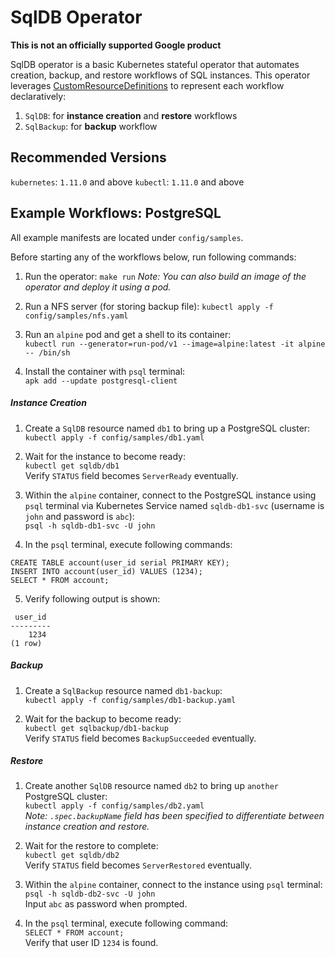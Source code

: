 # SqlDB Operator

**This is not an officially supported Google product**

SqlDB operator is a basic Kubernetes stateful operator that automates creation, backup, and restore workflows of SQL instances. This operator leverages [CustomResourceDefinitions](https://kubernetes.io/docs/tasks/access-kubernetes-api/custom-resources/custom-resource-definitions/) to represent each workflow declaratively:
1. `SqlDB`: for **instance creation** and **restore** workflows
2. `SqlBackup`: for **backup** workflow

## Recommended Versions
`kubernetes`: `1.11.0` and above
`kubectl`: `1.11.0` and above

## Example Workflows: PostgreSQL

All example manifests are located under `config/samples`.

Before starting any of the workflows below, run following commands:
1. Run the operator:
`make run`
_Note: You can also build an image of the operator and deploy it using a pod._

2. Run a NFS server (for storing backup file):
`kubectl apply -f config/samples/nfs.yaml`

3. Run an `alpine` pod and get a shell to its container:  
`kubectl run --generator=run-pod/v1 --image=alpine:latest -it alpine -- /bin/sh`

4. Install the container with `psql` terminal:  
`apk add --update postgresql-client`

##### Instance Creation

1. Create a `SqlDB` resource named `db1` to bring up a PostgreSQL cluster:  
`kubectl apply -f config/samples/db1.yaml`

2. Wait for the instance to become ready:  
`kubectl get sqldb/db1`  
Verify `STATUS` field becomes `ServerReady` eventually.

3. Within the `alpine` container, connect to the PostgreSQL instance using `psql` terminal via Kubernetes Service named `sqldb-db1-svc` (username is `john` and password is `abc`):  
`psql -h sqldb-db1-svc -U john`

4. In the `psql` terminal, execute following commands:  
```
CREATE TABLE account(user_id serial PRIMARY KEY);
INSERT INTO account(user_id) VALUES (1234);
SELECT * FROM account;
```

5. Verify following output is shown:  
```
 user_id 
---------
    1234
(1 row)
```

##### Backup

1. Create a `SqlBackup` resource named `db1-backup`:  
`kubectl apply -f config/samples/db1-backup.yaml`

2. Wait for the backup to become ready:  
`kubectl get sqlbackup/db1-backup`  
Verify `STATUS` field becomes `BackupSucceeded` eventually.

##### Restore
1. Create another `SqlDB` resource named `db2` to bring up `another` PostgreSQL cluster:  
`kubectl apply -f config/samples/db2.yaml`  
_Note: `.spec.backupName` field has been specified to differentiate between instance creation and restore._

2. Wait for the restore to complete:  
`kubectl get sqldb/db2`  
Verify `STATUS` field becomes `ServerRestored` eventually.

3. Within the `alpine` container, connect to the instance using `psql` terminal:  
`psql -h sqldb-db2-svc -U john`  
Input `abc` as password when prompted.

4. In the `psql` terminal, execute following command:  
`SELECT * FROM account;`  
Verify that user ID `1234` is found.